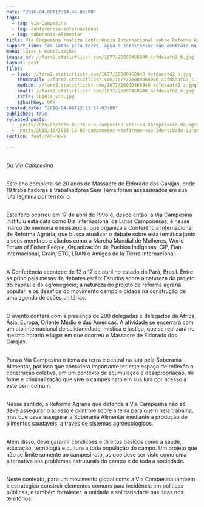 ```yaml
---
date: "2016-04-06T12:14:40-03:00"
tags:
  - tag: Via-Campesina
  - tag: conferência-internacional
  - tag: soberania-alimentar
title: Via Campesina realiza Conferência Internacional sobre Reforma Agrária no Brasil
support_line: "As lutas pela terra, água e territórios são centrais na luta pela soberania alimentar."
menu: lutas e mobilizações
images_hd: //farm2.staticflickr.com/1677/26000468940_4cfdaaafd2_b.jpg
layout: post
files:
  - link: //farm2.staticflickr.com/1677/26000468940_4cfdaaafd2_b.jpg
    thumbnail: //farm2.staticflickr.com/1677/26000468940_4cfdaaafd2_t.jpg
    medium: //farm2.staticflickr.com/1677/26000468940_4cfdaaafd2_z.jpg
    small: //farm2.staticflickr.com/1677/26000468940_4cfdaaafd2_n.jpg
    title: 181014_via.jpg
    $$hashKey: 0AX
created_date: "2016-04-06T12:23:57-03:00"
published: true
releated_posts:
  - _posts/2015/06/2015-06-26-via-campesina-critica-apropriacao-da-agroecologia-pelo-capital.md
  - _posts/2015/10/2015-10-02-camponeses-reafirmam-sua-identidade-durante-congresso-no-para.md
section: featured-news

---
```

<p><br />
<em>Da Via Campesina</em></p>

<p><br />
Este ano completa-se 20 anos do Massacre de Eldorado dos Caraj&aacute;s, onde 19 trabalhadoras e trabalhadores Sem Terra foram assassinados em sua luta leg&iacute;tima por territ&oacute;rio.&nbsp;</p>

<p><br />
Este feito ocorreu em 17 de abril de 1996&nbsp;e, desde ent&atilde;o, a Via Campesina instituiu esta data como Dia Internacional de Lutas Camponesas, &eacute; nesse marco de mem&oacute;ria e resist&ecirc;ncia, que organiza a Confer&ecirc;ncia Internacional de Reforma Agr&aacute;ria, que busca atualizar o debate sobre esta tem&aacute;tica junto a seus membros e aliados como a Marcha Mundial de Mulheres, World Forum of Fisher People, Organizaci&oacute;n de Pueblos Ind&iacute;genas, CIP, Fian Internacional, Grain, ETC, LRAN e Amigos de la Tierra Internacional.</p>

<p><br />
A Confer&ecirc;ncia acontece de 13 a 17 de abril no estado do Par&aacute;, Brasil. Entre as principais mesas de debates est&atilde;o: Estudos sobre a natureza do projeto do capital e do agroneg&oacute;cio; a natureza do projeto de reforma agraria popular, e os desafios do movimento campo e cidade na constru&ccedil;&atilde;o de uma agenda de a&ccedil;&otilde;es unit&aacute;rias.&nbsp;</p>

<p><br />
O evento contar&aacute; com a presen&ccedil;a de 200 delegadas e delegados da &Aacute;frica, &Aacute;sia, Europa, Oriente M&eacute;dio e das Am&eacute;ricas. A atividade se encerrar&aacute; com um ato internacional de solidariedade, m&iacute;stica e justi&ccedil;a, que se realizar&aacute; no mesmo hor&aacute;rio e lugar em que ocorreu o Massacre de Eldorado dos Caraj&aacute;s.</p>

<p><br />
Para a Via Campesina o tema da terra &eacute; central na luta pela Soberania Alimentar, por isso que considera importante ter este espa&ccedil;o de reflex&atilde;o e constru&ccedil;&atilde;o coletiva, em um contexto de acumula&ccedil;&atilde;o e desapropria&ccedil;&atilde;o, de fome e criminaliza&ccedil;&atilde;o que vive o campesinato em sua luta por acesso a este bem comum.</p>

<p><br />
Nesse sentido, a Reforma Agraria que defende a Via Campesina n&atilde;o s&oacute; deve assegurar o acesso e controle sobre a terra para quem nela trabalha, mas que deve assegurar a Soberania Alimentar mediante a produ&ccedil;&atilde;o de alimentos saud&aacute;veis, a trav&eacute;s de sistemas agroecol&oacute;gicos.</p>

<p><br />
Al&eacute;m disso, deve garantir condi&ccedil;&otilde;es e direitos b&aacute;sicos como a sa&uacute;de, educa&ccedil;&atilde;o, tecnologia e cultura a toda popula&ccedil;&atilde;o do campo. Um projeto que n&atilde;o se limite somente ao campesinato, as que deve ser visto como uma alternativa aos problemas estruturais do campo e de toda a sociedade.&nbsp;</p>

<p><br />
Neste contexto, para um movimento global como a Via Campesina tamb&eacute;m &eacute; estrat&eacute;gico construir elementos comuns para incid&ecirc;ncia em pol&iacute;ticas p&uacute;blicas, e tamb&eacute;m fortalecer &nbsp;a unidade e solidariedade nas lutas nos territ&oacute;rios.</p>
